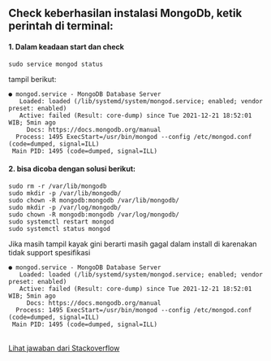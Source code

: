 ## Check keberhasilan instalasi MongoDb, ketik perintah di terminal:
#### 1. Dalam keadaan start dan check
```
sudo service mongod status
```
tampil berikut:
```terminal
● mongod.service - MongoDB Database Server
   Loaded: loaded (/lib/systemd/system/mongod.service; enabled; vendor preset: enabled)
   Active: failed (Result: core-dump) since Tue 2021-12-21 18:52:01 WIB; 5min ago
     Docs: https://docs.mongodb.org/manual
  Process: 1495 ExecStart=/usr/bin/mongod --config /etc/mongod.conf (code=dumped, signal=ILL)
 Main PID: 1495 (code=dumped, signal=ILL)
```
#### 2. bisa dicoba dengan solusi berikut:
```terminal
sudo rm -r /var/lib/mongodb
sudo mkdir -p /var/lib/mongodb/
sudo chown -R mongodb:mongodb /var/lib/mongodb/
sudo mkdir -p /var/log/mongodb/
sudo chown -R mongodb:mongodb /var/log/mongodb/
sudo systemctl restart mongod
sudo systemctl status mongod
```
Jika masih tampil kayak gini berarti masih gagal dalam install di karenakan tidak support spesifikasi
```terminal
● mongod.service - MongoDB Database Server
   Loaded: loaded (/lib/systemd/system/mongod.service; enabled; vendor preset: enabled)
   Active: failed (Result: core-dump) since Tue 2021-12-21 18:52:01 WIB; 5min ago
     Docs: https://docs.mongodb.org/manual
  Process: 1495 ExecStart=/usr/bin/mongod --config /etc/mongod.conf (code=dumped, signal=ILL)
 Main PID: 1495 (code=dumped, signal=ILL)
```
<br>[Lihat jawaban dari Stackoverflow](https://stackoverflow.com/questions/68392064/error-when-running-mongo-image-docker-entrypoint-sh-line-381/68394912#68394912)
